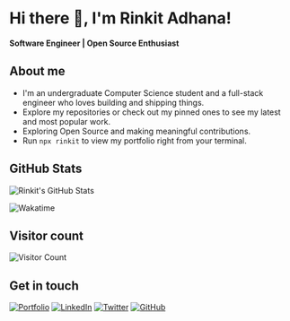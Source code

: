# Hi there :wave:, I'm Rinkit Adhana! 
**Software Engineer | Open Source Enthusiast**

## About me

- I'm an undergraduate Computer Science student and a full-stack engineer who loves building and shipping things.
- Explore my repositories or check out my pinned ones to see my latest and most popular work.
- Exploring Open Source and making meaningful contributions.
- Run `npx rinkit` to view my portfolio right from your terminal.


## GitHub Stats
![Rinkit's GitHub Stats](https://github-readme-stats.vercel.app/api?username=rinkitadhana&show_icons=true&theme=dark)

![Wakatime](https://github-readme-stats.vercel.app/api/wakatime?username=rinkitadhana&theme=dark)


## Visitor count
![Visitor Count](https://count.getloli.com/get/@rinkitadhana?theme=rule34)


## Get in touch
[![Portfolio](https://img.shields.io/badge/Portfolio-grey?style=for-the-badge&logo=vercel)](https://rinkit.tech)
[![LinkedIn](https://img.shields.io/badge/LinkedIn-blue?style=for-the-badge&logo=linkedin)](https://linkedin.com/in/rinkitadhana)
[![Twitter](https://img.shields.io/badge/Twitter-black?style=for-the-badge&logo=x)](https://x.com/damnGruz)
[![GitHub](https://img.shields.io/badge/GitHub-181717?style=for-the-badge&logo=github)](https://github.com/rinkitadhana)
